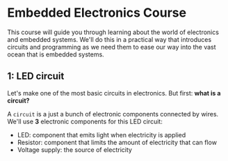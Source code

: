 # Embedded Electronics Course

This course will guide you through learning about the world of electronics and embedded systems.  We'll do this in a practical way that introduces circuits and programming as we need them to ease our way into the vast ocean that is embedded systems.

## 1: LED circuit

Let's make one of the most basic circuits in electronics.  But first:  **what is a circuit?**

A `circuit` is a just a bunch of electronic components connected by wires.  We'll use **3** electronic components for this LED circuit:
- LED: component that emits light when electricity is applied
- Resistor: component that limits the amount of electricity that can flow
- Voltage supply:  the source of electricity
